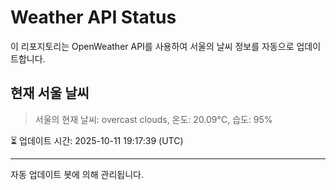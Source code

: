 
# Weather API Status

이 리포지토리는 OpenWeather API를 사용하여 서울의 날씨 정보를 자동으로 업데이트합니다.

## 현재 서울 날씨
> 서울의 현재 날씨: overcast clouds, 온도: 20.09°C, 습도: 95%

⏳ 업데이트 시간: 2025-10-11 19:17:39 (UTC)

---
자동 업데이트 봇에 의해 관리됩니다.
